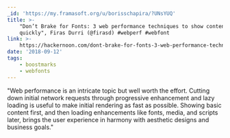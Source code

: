 ```yaml
---
_id: 'https://my.framasoft.org/u/borisschapira/?UNsYUQ'
title: >-
    "Don’t Brake for Fonts: 3 web performance techniques to show content
    quickly", Firas Durri (@firasd) #webperf #webfont
link: >-
    https://hackernoon.com/dont-brake-for-fonts-3-web-performance-techniques-to-show-content-quickly-fdefcd0d2028
date: '2018-09-12'
tags:
    - boostmarks
    - webfonts
---
```


<div class="markdown"><p>&quot;Web performance is an intricate topic but well worth the effort. Cutting down initial network requests through progressive enhancement and lazy loading is useful to make initial rendering as fast as possible. Showing basic content first, and then loading enhancements like fonts, media, and scripts later, brings the user experience in harmony with aesthetic designs and business goals.&quot;
</p></div>
